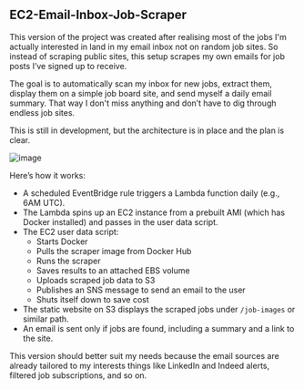 ## EC2-Email-Inbox-Job-Scraper

This version of the project was created after realising most of the jobs I'm actually interested in land in my email inbox not on random job sites. So instead of scraping public sites, this setup scrapes my own emails for job posts I’ve signed up to receive.

The goal is to automatically scan my inbox for new jobs, extract them, display them on a simple job board site, and send myself a daily email summary. That way I don't miss anything and don’t have to dig through endless job sites.

This is still in development, but the architecture is in place and the plan is clear.

![image](https://github.com/user-attachments/assets/0d932dba-252f-42ea-92c5-54c4ec9a330c)

Here’s how it works:
- A scheduled EventBridge rule triggers a Lambda function daily (e.g., 6AM UTC).
- The Lambda spins up an EC2 instance from a prebuilt AMI (which has Docker installed) and passes in the user data script.
- The EC2 user data script:
  - Starts Docker
  - Pulls the scraper image from Docker Hub
  - Runs the scraper
  - Saves results to an attached EBS volume
  - Uploads scraped job data to S3
  - Publishes an SNS message to send an email to the user
  - Shuts itself down to save cost
- The static website on S3 displays the scraped jobs under `/job-images` or similar path.
- An email is sent only if jobs are found, including a summary and a link to the site.

This version should better suit my needs because the email sources are already tailored to my interests things like LinkedIn and Indeed alerts, filtered job subscriptions, and so on.


